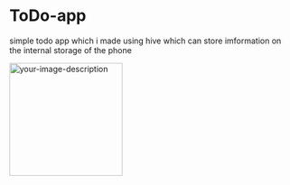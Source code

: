 # ToDo-app

simple todo app which i made using hive which can store imformation on the internal storage of the phone


<img src="https://user-images.githubusercontent.com/101545038/233866907-294ee805-66cf-4950-b9f1-ebf7a4026b69.jpg" alt="your-image-description" width="200">


